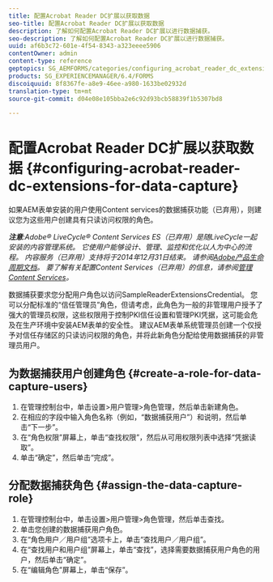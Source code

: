 ```yaml
---
title: 配置Acrobat Reader DC扩展以获取数据
seo-title: 配置Acrobat Reader DC扩展以获取数据
description: 了解如何配置Acrobat Reader DC扩展以进行数据捕获。
seo-description: 了解如何配置Acrobat Reader DC扩展以进行数据捕获。
uuid: af6b3c72-601e-4f54-8343-a323eeee5906
contentOwner: admin
content-type: reference
geptopics: SG_AEMFORMS/categories/configuring_acrobat_reader_dc_extensions
products: SG_EXPERIENCEMANAGER/6.4/FORMS
discoiquuid: 8f8367fe-a8e9-46ee-a980-1633be02932d
translation-type: tm+mt
source-git-commit: d04e08e105bba2e6c92d93bcb58839f1b5307bd8

---
```



# 配置Acrobat Reader DC扩展以获取数据 {#configuring-acrobat-reader-dc-extensions-for-data-capture}

如果AEM表单安装的用户使用Content services的数据捕获功能（已弃用），则建议您为这些用户创建具有只读访问权限的角色。

***注意&#x200B;**:Adobe® LiveCycle® Content Services ES（已弃用）是随LiveCycle一起安装的内容管理系统。 它使用户能够设计、管理、监控和优化以人为中心的流程。 内容服务（已弃用）支持将于2014年12月31日结束。 请参阅[Adobe产品生命周期文档](https://www.adobe.com/support/products/enterprise/eol/eol_matrix.html)。 要了解有关配置Content Services（已弃用）的信息，请参阅[管理Content Services](https://help.adobe.com/en_US/livecycle/9.0/admin_contentservices.pdf)。*

数据捕获要求您分配用户角色以访问SampleReaderExtensionsCredential。 您可以分配标准的“信任管理员”角色，但请考虑，此角色为一般的非管理用户授予了强大的管理员权限，这些权限用于控制PKI信任设置和管理PKI凭据，这可能会危及在生产环境中安装AEM表单的安全性。 建议AEM表单系统管理员创建一个仅授予对信任存储区的只读访问权限的角色，并将此新角色分配给使用数据捕获的非管理员用户。

## 为数据捕获用户创建角色 {#create-a-role-for-data-capture-users}

1. 在管理控制台中，单击设置>用户管理>角色管理，然后单击新建角色。
1. 在相应的字段中输入角色名称（例如，“数据捕获用户”）和说明，然后单击“下一步”。
1. 在“角色权限”屏幕上，单击“查找权限”，然后从可用权限列表中选择“凭据读取”。
1. 单击“确定”，然后单击“完成”。

## 分配数据捕获角色 {#assign-the-data-capture-role}

1. 在管理控制台中，单击设置>用户管理>角色管理，然后单击查找。
1. 单击您创建的数据捕获用户角色。
1. 在“角色用户／用户组”选项卡上，单击“查找用户／用户组”。
1. 在“查找用户和用户组”屏幕上，单击“查找”，选择需要数据捕获用户角色的用户，然后单击“确定”。
1. 在“编辑角色”屏幕上，单击“保存”。

